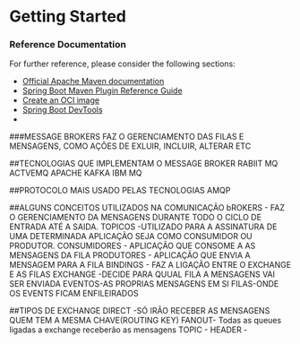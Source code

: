 # Getting Started

### Reference Documentation
For further reference, please consider the following sections:

* [Official Apache Maven documentation](https://maven.apache.org/guides/index.html)
* [Spring Boot Maven Plugin Reference Guide](https://docs.spring.io/spring-boot/docs/2.5.5/maven-plugin/reference/html/)
* [Create an OCI image](https://docs.spring.io/spring-boot/docs/2.5.5/maven-plugin/reference/html/#build-image)
* [Spring Boot DevTools](https://docs.spring.io/spring-boot/docs/2.5.5/reference/htmlsingle/#using-boot-devtools)
* 

###MESSAGE BROKERS
FAZ O GERENCIAMENTO DAS FILAS E MENSAGENS, COMO AÇÕES DE EXLUIR, INCLUIR, ALTERAR ETC

##TECNOLOGIAS QUE IMPLEMENTAM O MESSAGE BROKER
RABIIT MQ
ACTVEMQ
APACHE KAFKA
IBM MQ

##PROTOCOLO MAIS USADO PELAS TECNOLOGIAS
AMQP

##ALGUNS CONCEITOS UTILIZADOS NA COMUNICAÇÃO
bROKERS - FAZ O GERENCIAMENTO DA MENSAGENS DURANTE TODO O CICLO DE ENTRADA ATÉ A SAIDA.
TOPICOS  -UTILIZADO PARA A ASSINATURA DE UMA DETERMINADA APLICAÇÃO SEJA COMO CONSUMIDOR OU PRODUTOR. 
CONSUMIDORES - APLICAÇÃO QUE CONSOME A AS MENSAGENS DA FILA
PRODUTORES - APLICAÇÃO QUE ENVIA A MENSAGEM PARA A FILA
BINDINGS - FAZ A LIGAÇÃO ENTRE O EXCHANGE E AS FILAS
EXCHANGE  -DECIDE PARA QUUAL FILA A MENSAGENS VAI SER ENVIADA
EVENTOS-AS PROPRIAS MENSAGENS EM SI
FILAS-ONDE OS EVENTS FICAM ENFILEIRADOS

##TIPOS DE EXCHANGE
DIRECT  -SÓ IRÃO RECEBER AS MENSAGENS QUEM TEM A MESMA CHAVE(ROUTING KEY)
FANOUT- Todas as queues ligadas a exchange receberão as mensagens
TOPIC - 
HEADER -
